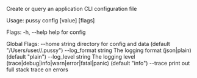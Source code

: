 Create or query an application CLI configuration file

Usage:
  pussy config <key> [value] [flags]

Flags:
  -h, --help   help for config

Global Flags:
      --home string         directory for config and data (default "/Users/user//.pussy")
      --log_format string   The logging format (json|plain) (default "plain")
      --log_level string    The logging level (trace|debug|info|warn|error|fatal|panic) (default "info")
      --trace               print out full stack trace on errors
